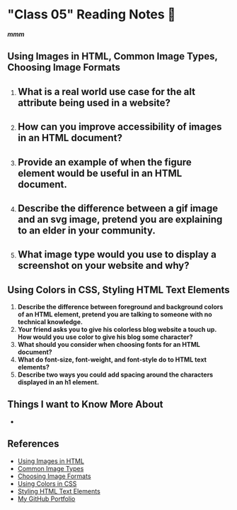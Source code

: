 # "Class 05" Reading Notes 📖

***mmm***

## Using Images in HTML, Common Image Types, Choosing Image Formats

1. **What is a real world use case for the alt attribute being used in a website?**
   -
2. **How can you improve accessibility of images in an HTML document?**
   -
3. **Provide an example of when the figure element would be useful in an HTML document.**
   -
4. **Describe the difference between a gif image and an svg image, pretend you are explaining to an elder in your community.**
   -
5. **What image type would you use to display a screenshot on your website and why?**
   - 

## Using Colors in CSS, Styling HTML Text Elements

1. **Describe the difference between foreground and background colors of an HTML element, pretend you are talking to someone with no technical knowledge.**
2. **Your friend asks you to give his colorless blog website a touch up. How would you use color to give his blog some character?**
3. **What should you consider when choosing fonts for an HTML document?**
4. **What do font-size, font-weight, and font-style do to HTML text elements?**
5. **Describe two ways you could add spacing around the characters displayed in an h1 element.**

## Things I want to Know More About

- 

## References

- [Using Images in HTML](https://developer.mozilla.org/en-US/docs/Learn/HTML/Multimedia_and_embedding/Images_in_HTML)
- [Common Image Types](https://developer.mozilla.org/en-US/docs/Web/Media/Formats/Image_types)
- [Choosing Image Formats](https://developer.mozilla.org/en-US/docs/Web/Media/Formats/Image_types#choosing_an_image_format)
- [Using Colors in CSS](https://developer.mozilla.org/en-US/docs/Web/CSS/CSS_Colors/Applying_color)
- [Styling HTML Text Elements](https://developer.mozilla.org/en-US/docs/Learn/CSS/Styling_text/Fundamentals)
- [My GitHub Portfolio](https://github.com/MaximoVincente/)
